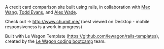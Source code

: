 A credit card comparison site built using rails, in collaboration with [Max Wang](https://github.com/jlmaxwang), [Todd Evans](https://github.com/tomiev), and [Alex Wade](https://github.com/AlexWade555).

Check out -> http://www.churnit.me/ (best viewed on Desktop - mobile responsiveness is a work in progress)

Built with Le Wagon Template (https://github.com/lewagon/rails-templates), created by the [Le Wagon coding bootcamp](https://www.lewagon.com) team.
